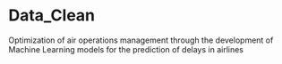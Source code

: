 # Data_Clean
Optimization of air operations management through the development of Machine Learning models for the prediction of delays in airlines
